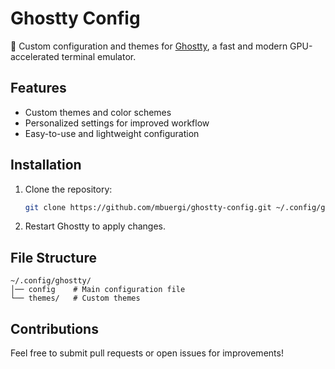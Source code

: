# Ghostty Config

🎨 Custom configuration and themes for [Ghostty](https://ghostty.org), a fast and modern GPU-accelerated terminal emulator.

## Features

- Custom themes and color schemes
- Personalized settings for improved workflow
- Easy-to-use and lightweight configuration

## Installation

1. Clone the repository:
   ```sh
   git clone https://github.com/mbuergi/ghostty-config.git ~/.config/ghostty
   ```
2. Restart Ghostty to apply changes.

## File Structure

```
~/.config/ghostty/
│── config    # Main configuration file
└── themes/   # Custom themes
```

## Contributions

Feel free to submit pull requests or open issues for improvements!
